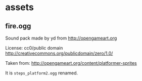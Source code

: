 # assets

## fire.ogg

Sound pack made by yd from http://opengameart.org

License: cc0/public domain http://creativecommons.org/publicdomain/zero/1.0/

Taken from: 
http://opengameart.org/content/platformer-sprites

It is `steps_platform2.ogg` renamed.
